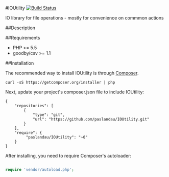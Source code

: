 #IOUtility
[![Build Status](https://travis-ci.org/paslandau/IOUtility.svg?branch=master)](https://travis-ci.org/paslandau/IOUtility)

IO library for file operations - mostly for convenience on commmon actions

##Description

##Requirements

- PHP >= 5.5
- goodby/csv >= 1.1

##Installation

The recommended way to install IOUtility is through [Composer](http://getcomposer.org/).

    curl -sS https://getcomposer.org/installer | php

Next, update your project's composer.json file to include IOUtility:

    {
        "repositories": [
            {
                "type": "git",
                "url": "https://github.com/paslandau/IOUtility.git"
            }
        ],
        "require": {
             "paslandau/IOUtility": "~0"
        }
    }

After installing, you need to require Composer's autoloader:
```php

require 'vendor/autoload.php';
```